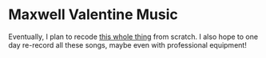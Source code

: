 # Maxwell Valentine Music
Eventually, I plan to recode [this whole thing](http://maxwellvalentinemusic.com) from scratch. I also hope to one day re-record all these songs, maybe even with professional equipment!
